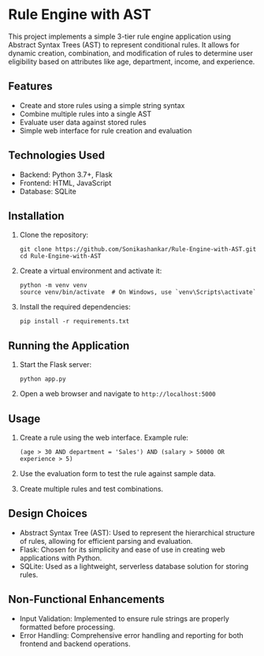 # Rule Engine with AST

This project implements a simple 3-tier rule engine application using Abstract Syntax Trees (AST) to represent conditional rules. It allows for dynamic creation, combination, and modification of rules to determine user eligibility based on attributes like age, department, income, and experience.

## Features

- Create and store rules using a simple string syntax
- Combine multiple rules into a single AST
- Evaluate user data against stored rules
- Simple web interface for rule creation and evaluation

## Technologies Used

- Backend: Python 3.7+, Flask
- Frontend: HTML, JavaScript
- Database: SQLite

## Installation

1. Clone the repository:
   ```
   git clone https://github.com/Sonikashankar/Rule-Engine-with-AST.git
   cd Rule-Engine-with-AST
   ```

2. Create a virtual environment and activate it:
   ```
   python -m venv venv
   source venv/bin/activate  # On Windows, use `venv\Scripts\activate`
   ```

3. Install the required dependencies:
   ```
   pip install -r requirements.txt
   ```

## Running the Application

1. Start the Flask server:
   ```
   python app.py
   ```

2. Open a web browser and navigate to `http://localhost:5000`

## Usage

1. Create a rule using the web interface. Example rule:
   ```
   (age > 30 AND department = 'Sales') AND (salary > 50000 OR experience > 5)
   ```

2. Use the evaluation form to test the rule against sample data.

3. Create multiple rules and test combinations.

## Design Choices

- Abstract Syntax Tree (AST): Used to represent the hierarchical structure of rules, allowing for efficient parsing and evaluation.
- Flask: Chosen for its simplicity and ease of use in creating web applications with Python.
- SQLite: Used as a lightweight, serverless database solution for storing rules.

## Non-Functional Enhancements

- Input Validation: Implemented to ensure rule strings are properly formatted before processing.
- Error Handling: Comprehensive error handling and reporting for both frontend and backend operations.

